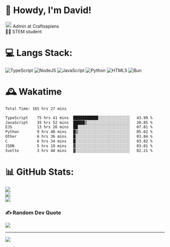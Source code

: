 # 👋 Howdy, I'm David!
<img src="https://cdn.discordapp.com/role-icons/959259258829021255/243d02ee3fbd0821de14bf13a0cde87b.webp?size=2048" height=20> Admin at Craftsapiens<br>👨‍🔬 STEM student

# 💻 Langs Stack:
![TypeScript](https://img.shields.io/badge/typescript-%23007ACC.svg?style=for-the-badge&logo=typescript&logoColor=white) ![NodeJS](https://img.shields.io/badge/node.js-6DA55F?style=for-the-badge&logo=node.js&logoColor=white) ![JavaScript](https://img.shields.io/badge/javascript-%23323330.svg?style=for-the-badge&logo=javascript&logoColor=%23F7DF1E) ![Python](https://img.shields.io/badge/python-3670A0?style=for-the-badge&logo=python&logoColor=ffdd54)  ![HTML5](https://img.shields.io/badge/html5-%23E34F26.svg?style=for-the-badge&logo=html5&logoColor=white) ![Bun](https://img.shields.io/badge/Bun-%23000000.svg?style=for-the-badge&logo=bun&logoColor=white) 

# 🕰️ Wakatime 
<!--START_SECTION:waka-->

```txt
Total Time: 165 hrs 27 mins

TypeScript    75 hrs 41 mins  ███████████░░░░░░░░░░░░░░   43.99 %
JavaScript    35 hrs 52 mins  █████▒░░░░░░░░░░░░░░░░░░░   20.85 %
EJS           13 hrs 26 mins  ██░░░░░░░░░░░░░░░░░░░░░░░   07.81 %
Python        9 hrs 40 mins   █▒░░░░░░░░░░░░░░░░░░░░░░░   05.62 %
Other         6 hrs 36 mins   █░░░░░░░░░░░░░░░░░░░░░░░░   03.84 %
C             6 hrs 34 mins   █░░░░░░░░░░░░░░░░░░░░░░░░   03.82 %
JSON          5 hrs 10 mins   ▓░░░░░░░░░░░░░░░░░░░░░░░░   03.01 %
Svelte        3 hrs 48 mins   ▓░░░░░░░░░░░░░░░░░░░░░░░░   02.21 %
```

<!--END_SECTION:waka-->

# 📊 GitHub Stats:
![](https://github-readme-stats.vercel.app/api?username=davidcanas&theme=dark&hide_border=false&include_all_commits=true&count_private=true)<br/>
![](https://github-readme-streak-stats.herokuapp.com/?user=davidcanas&theme=dark&hide_border=false)<br/>
![](https://github-readme-stats.vercel.app/api/top-langs/?username=davidcanas&theme=dark&hide_border=false&include_all_commits=true&count_private=true&layout=compact)

### ✍️ Random Dev Quote
![](https://quotes-github-readme.vercel.app/api?type=horizontal&theme=radical)

---
[![](https://visitcount.itsvg.in/api?id=davidcanas&icon=0&color=0)](https://visitcount.itsvg.in)

